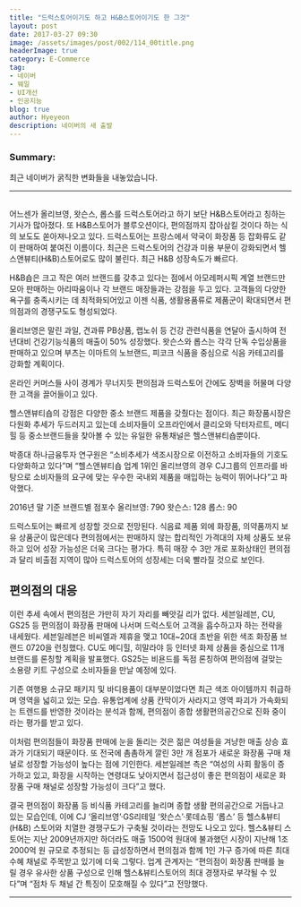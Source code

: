 ```yaml
---
title: "드럭스토어이기도 하고 H&B스토어이기도 한 그것"
layout: post
date: 2017-03-27 09:30
image: /assets/images/post/002/114_00title.png
headerImage: true
category: E-Commerce
tag:
- 네이버
- 웨일
- UI개선
- 인공지능
blog: true
author: Hyeyeon
description: 네이버의 새 출발
---
```


### Summary:

최근 네이버가 굵직한 변화들을 내놓았습니다.

---

##

어느센가 올리브영, 왓슨스, 롭스를 드럭스토어라고 하기 보단 H&B스토어라고 칭하는 기사가 많아졌다. 또 H&B스토어가 블루오션이다, 편의점까지 잡아삼킬 것이다 하는 식의 보도도 쏟아져나오고 있다. 드럭스토어는 프랑스에서 약국이 화장품 등 잡화류도 같이 판매하여 붙여진 이름이다. 최근은 드럭스토어의 건강과 미용 부문이 강화되면서 헬스앤뷰티(H&B)스토어로도 많이 불린다. 최근 H&B 성장속도가 빠르다.

H&B숍은 크고 작은 여러 브랜드를 갖추고 있다는 점에서 아모레퍼시픽 계열 브랜드만 모아 판매하는 아리따움이나 각 브랜드 매장들과는 강점을 두고 있다. 고객들의 다양한 욕구를 충족시키는 데 최적화되어있고 이젠 식품, 생활용품류로 제품군이 확대되면서 편의점과의 경쟁구도도 형성되었다.

올리브영은 말린 과일, 견과류 PB상품, 랩노쉬 등 건강 관련식품을 연달아 출시하여 전년대비 건강기능식품의 매출이 50% 성장했다. 왓슨스와 롭스는 각각 단독 수입상품을 판매하고 있으며 부츠는 이마트의 노브랜드, 피코크 식품을 중심으로 식음 카테고리를 강화할 계획이다.

온라인 커머스들 사이 경계가 무너지듯 편의점과 드럭스토어 간에도 장벽을 허물며 다양한 고객을 끌어들이고 있다.

헬스앤뷰티숍의 강점은 다양한 중소 브랜드 제품을 갖췄다는 점이다. 최근 화장품시장은 다원화 추세가 두드러지고 있는데 소비자들이 오프라인에서 클리오와 닥터자르트, 메디힐 등 중소브랜드들을 찾아볼 수 있는 유일한 유통채널은 헬스앤뷰티숍뿐이다.

박종대 하나금융투자 연구원은 “소비추세가 색조시장으로 이전하고 소비자들의 기호도 다양화하고 있다”며 “헬스앤뷰티숍 업계 1위인 올리브영의 경우 CJ그룹의 인프라를 바탕으로 소비자들의 요구에 맞는 우수한 국내외 제품을 매입하는 능력이 뛰어나다”고 파악했다.

2016년 말 기준 브랜드별 점포수
올리브영: 790
왓슨스: 128
롭스: 90


드럭스토어는 빠르게 성장할 것으로 전망된다. 식음료 제품 외에 화장품, 의약품까지 보유 상품군이 많은데다 편의점에서는 판매하지 않는 합리적인 가격대의 자체 상품도 보유하고 있어 성장 가능성은 더욱 크다는 평가다. 특히 매장 수 3만 개로 포화상태인 편의점과 달리 비출점 지역이 많아 드럭스토어의 성장세는 더욱 빨라질 것으로 보인다.

##


## 편의점의 대응

이런 추세 속에서 편의점은 가만히 자기 자리를 빼앗길 리가 없다. 세븐일레븐, CU, GS25 등 편의점이 화장품 판매에 나서며 드럭스토어 고객을 흡수하고자 하는 전략을 내세웠다. 세븐일레븐은 비씨엘과 제휴을 맺고 10대~20대 초반을 위한 색조 화장품 브랜드 0720을 런칭했다. CU도 메디힐, 히말라야 등 인터넷 화제 상품을 중심으로 11개 브랜드를 론칭할 계획을 발표했다. GS25는 비욘드를 독점 론칭하여 편의점에 걸맞는 소용량 키트 구성으로 소비자들을 만날 예정에 있다.



기존 여행용 소규모 패키지 및 바디용품이 대부분이었다면 최근 색조 아이템까지 취급하며 영역을 넓히고 있는 모습. 유통업계에 상품 칸막이가 사라지고 영역 파괴가 가속화되는 트렌드를 반영한 것이라는 분석과 함께, 편의점이 종합 생활편의공간으로 진화 중이라는 평가를 받고 있다.

이처럼 편의점들이 화장품 판매에 눈을 돌리는 것은 젊은 여성들을 겨냥한 매출 상승 효과가 기대되기 때문이다. 또 전국에 촘촘하게 깔린 3만 개 점포가 새로운 화장품 구매 채널로 성장할 가능성이 높다는 점에 기인한다. 세븐일레븐 측은 “여성의 사회 활동이 증가하고 있고, 화장을 시작하는 연령대도 낮아지면서 접근성이 좋은 편의점이 새로운 화장품 구매 채널로 성장할 가능성이 크다”고 했다.

결국 편의점이 화장품 등 비식품 카테고리를 늘리며 종합 생활 편의공간으로 거듭나고 있는 모습인데, 이에 CJ ‘올리브영’·GS리테일 ‘왓슨스’·롯데쇼핑 ‘롭스’ 등 헬스&뷰티(H&B) 스토어와 치열한 경쟁구도가 구축될 것이라는 전망도 나오고 있다. 헬스&뷰티 스토어는 지난 2009년까지만 하더라도 매출 1500억 원대에 불과했던 시장이 지난해 1조2000억 원 규모로 추정되는 등 급성장하면서 편의점과 함께 1인 가구 증가에 따른 최대 수혜 채널로 주목받고 있기에 더욱 그렇다. 업계 관계자는 “편의점이 화장품 판매를 늘릴 경우 유사한 상품 구성으로 인해 헬스&뷰티스토어의 최대 경쟁자로 부각될 수 있다”며 “점차 두 채널 간 특징이 모호해질 수 있다”고 전망했다.  

---
